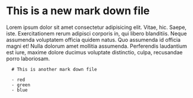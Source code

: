 # This is a new mark down file
   Lorem ipsum dolor sit amet consectetur adipisicing elit. Vitae, hic. Saepe, iste. Exercitationem rerum adipisci corporis in, qui libero blanditiis. Neque assumenda voluptatem officia quidem natus. Quo assumenda id officia magni et! Nulla dolorum amet mollitia assumenda. Perferendis laudantium est iure, maxime dolore ducimus voluptate distinctio, culpa, recusandae porro laboriosam.

      # This is another mark down file

      - red
      - green
      - blue
      